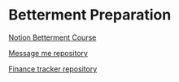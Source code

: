 # Betterment Preparation

[Notion Betterment Course](https://harmless-palm-1a6.notion.site/Betterment-08b73f5e8f804c06ad8be825a1c9afdd)

[Message me repository](https://github.com/FranciscoLunaES/message_me)

[Finance tracker repository](https://github.com/FranciscoLunaES/finance-tracker)
